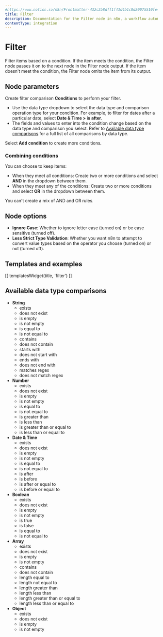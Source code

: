 ```yaml
---
#https://www.notion.so/n8n/Frontmatter-432c2b8dff1f43d4b1c8d20075510fe4
title: Filter
description: Documentation for the Filter node in n8n, a workflow automation platform. Includes guidance on usage, and links to examples.
contentType: integration
---
```


# Filter

Filter items based on a condition. If the item meets the condition, the Filter node passes it on to the next node in the Filter node output. If the item doesn't meet the condition, the Filter node omits the item from its output.

## Node parameters

Create filter comparison **Conditions** to perform your filter.

- Use the data type dropdown to select the data type and comparison operation type for your condition. For example, to filter for dates after a particular date, select **Date & Time > is after**.
- The fields and values to enter into the condition change based on the data type and comparison you select. Refer to [Available data type comparisons](#available-data-type-comparisons) for a full list of all comparisons by data type.

Select **Add condition** to create more conditions.

### Combining conditions

You can choose to keep items:

* When they meet all conditions: Create two or more conditions and select **AND** in the dropdown between them.
* When they meet any of the conditions: Create two or more conditions and select **OR** in the dropdown between them.

You can't create a mix of AND and OR rules.

## Node options

- **Ignore Case**: Whether to ignore letter case (turned on) or be case sensitive (turned off).
- **Less Strict Type Validation**: Whether you want n8n to attempt to convert value types based on the operator you choose (turned on) or not (turned off).

## Templates and examples

<!-- see https://www.notion.so/n8n/Pull-in-templates-for-the-integrations-pages-37c716837b804d30a33b47475f6e3780 -->
[[ templatesWidget(title, 'filter') ]]

## Available data type comparisons

- **String**
    - exists
    - does not exist
    - is empty
    - is not empty
    - is equal to
    - is not equal to
    - contains
    - does not contain
    - starts with
    - does not start with
    - ends with
    - does not end with
    - matches regex
    - does not match regex
- **Number**
    - exists
    - does not exist
    - is empty
    - is not empty
    - is equal to
    - is not equal to
    - is greater than
    - is less than
    - is greater than or equal to
    - is less than or equal to
- **Date & Time**
    - exists
    - does not exist
    - is empty
    - is not empty
    - is equal to
    - is not equal to
    - is after
    - is before
    - is after or equal to
    - is before or equal to
- **Boolean**
    - exists
    - does not exist
    - is empty
    - is not empty
    - is true
    - is false
    - is equal to
    - is not equal to
- **Array**
    - exists
    - does not exist
    - is empty
    - is not empty
    - contains
    - does not contain
    - length equal to
    - length not equal to
    - length greater than
    - length less than
    - length greater than or equal to
    - length less than or equal to
- **Object**
    - exists
    - does not exist
    - is empty
    - is not empty
